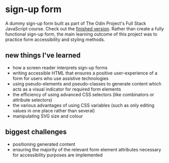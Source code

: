 # sign-up form

A dummy sign-up form built as part of The Odin Project's Full Stack JavaScript course. Check out the [finished version](). Rather than create a fully functional sign-up form, the main learning outcome of this project was to practice form accessibility and styling methods.

## new things I've learned

- how a screen reader interprets sign-up forms
- writing accessible HTML that ensures a positive user-experience of a form for users who use assistive technologies
- using pseudo-elements and pseudo-classes to generate content which acts as a visual indicator for required form elements
- the efficiency of using advanced CSS selectors (like combinators or attribute selectors)
- the various advantages of using CSS variables (such as only editing values in one place rather than several)
- manipulating SVG size and colour

## biggest challenges

- positioning generated content
- ensuring the majority of the relevant form element attributes necessary for accessibility purposes are implemented